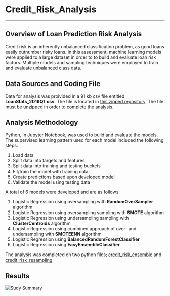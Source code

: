 # Credit_Risk_Analysis
----------------------------------------------------------------------------------

## Overview of Loan Prediction Risk Analysis
Credit risk is an inherently unbalanced classification problem, as good loans easily outnumber risky loans.  In this assessment, machine learning models were applied to a large dataset in order to to build and evaluate loan risk factors.   Multiple models and sampling techniques were employed to train and evaluate unbalanced class data.

## Data Sources and Coding File
Data for analysis was proivided in a 91 kb csv file entitled **LoanStats_2019Q1.csv**.  The file is located in   [this zipped repository](/Module-17-Challenge-Resources.zip). The file must be unzipped in order to complete the analysis.  

## Analysis Methodology
Python, in Jupyter Notebook, was used to build and evaluate the models.  The supervised learning pattern used for each model included the following steps:  
1. Load data
2. Split data into targets and features
3. Split data into training and testing buckets
4. Fit/train the model with training data
5. Create predictions based upon developed model
6. Validate the model using testing data

A total of 6 models were developed and are as follows:
1. Logistic Regression using oversampling with **RandomOverSampler** algorithm
2. Logistic Regression using oversampling sampling with **SMOTE** algorithm
3. Logistic Regression using undersampling sampling with **ClusterCentroids** algorithm
4. Logistic Regression using combined approach of over- and undersampling with **SMOTEENN** algorithm
5. Logistic Regression using **BalancedRandomForestClassifier**
6. Logistic Regression using **EasyEnsembleClassifier**

The analysis was completed on two python files; [credit_risk_ensemble](credit_risk_ensemble.ipynb) and [credit_risk_resampling](credit_risk_resampling.ipynb)

## Results




 ![Sudy Summary](Vine_Summary_DF.PNG)

